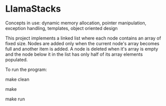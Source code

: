 # LlamaStacks
Concepts in use: 
dynamic memory allocation, 
pointer manipulation, 
exception handling, 
templates, 
object oriented design

This project implements a linked list where each node contains an array of fixed size.  Nodes are added only when the current node's array becomes full and another item is added.  A node is deleted when it's array is empty and the node below it in the list has only half of its array elements populated.

To run the program:

make clean

make

make run
